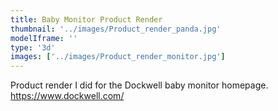```yaml
---
title: Baby Monitor Product Render
thumbnail: '../images/Product_render_panda.jpg'
modelIframe: ''
type: '3d'
images: ['../images/Product_render_monitor.jpg']
---
```


Product render I did for the Dockwell baby monitor homepage.
https://www.dockwell.com/
